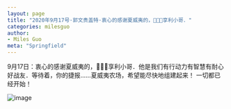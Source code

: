 ```yaml
---
layout: page
title: "2020年9月17号·郭文贵盖特·衷心的感谢夏威夷的，🙏🙏🙏享利小哥．"
categories: milesguo
author:
- Miles Guo
meta: "Springfield"
---
```


9月17日：衷心的感谢夏威夷的，🙏🙏🙏享利小哥．他是我们有行动力有智慧有耐心好战友．等待着，你的捷报……夏威夷农场，希望能尽快地组建起来！
一切都已经开始！ 

![image](../../../../image/milesguo/2020_09_18_Miles_Guo_Getter_2.png)

